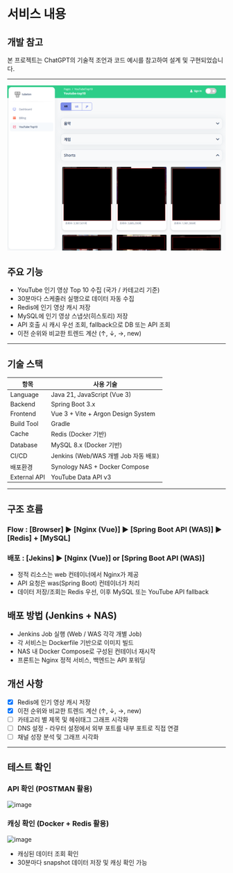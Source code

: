 # 서비스 내용

## 개발 참고
본 프로젝트는 ChatGPT의 기술적 조언과 코드 예시를 참고하여 설계 및 구현되었습니다.

---
![img.png](src/main/resources/static/img.png)
## 주요 기능
- YouTube 인기 영상 Top 10 수집 (국가 / 카테고리 기준)
- 30분마다 스케줄러 실행으로 데이터 자동 수집
- Redis에 인기 영상 캐시 저장
- MySQL에 인기 영상 스냅샷(히스토리) 저장
- API 호출 시 캐시 우선 조회, fallback으로 DB 또는 API 조회
- 이전 순위와 비교한 트렌드 계산 (↑, ↓, →, new)

---

## 기술 스택
| 항목           | 사용 기술                              |
| ------------ | ---------------------------------- |
| Language     | Java 21, JavaScript (Vue 3)        |
| Backend      | Spring Boot 3.x                    |
| Frontend     | Vue 3 + Vite + Argon Design System |
| Build Tool   | Gradle                             |
| Cache        | Redis (Docker 기반)                  |
| Database     | MySQL 8.x (Docker 기반)              |
| CI/CD        | Jenkins (Web/WAS 개별 Job 자동 배포)     |
| 배포환경         | Synology NAS + Docker Compose      |
| External API | YouTube Data API v3                |


---

## 구조 흐름
### Flow : [Browser] ▶ [Nginx (Vue)] ▶ [Spring Boot API (WAS)] ▶ [Redis] + [MySQL]
### 배포 : [Jekins] ▶ [Nginx (Vue)] or [Spring Boot API (WAS)]
- 정적 리소스는 web 컨테이너에서 Nginx가 제공
- API 요청은 was(Spring Boot) 컨테이너가 처리
- 데이터 저장/조회는 Redis 우선, 이후 MySQL 또는 YouTube API fallback

## 배포 방법 (Jenkins + NAS)
- Jenkins Job 실행 (Web / WAS 각각 개별 Job)
- 각 서비스는 Dockerfile 기반으로 이미지 빌드
- NAS 내 Docker Compose로 구성된 컨테이너 재시작
- 프론트는 Nginx 정적 서비스, 백엔드는 API 포워딩

## 개선 사항
- [x] Redis에 인기 영상 캐시 저장
- [x] 이전 순위와 비교한 트렌드 계산 (↑, ↓, →, new)
- [ ] 카테고리 별 제목 및 헤쉬태그 그래프 시각화
- [ ] DNS 설정 - 라우터 설정에서 외부 포트를 내부 포트로 직접 연결
- [ ] 채널 성장 분석 및 그래프 시각화

---
## 테스트 확인
### API 확인 (POSTMAN 활용)
![image](https://github.com/user-attachments/assets/85816319-6a96-4c03-8016-857be50e488b)
### 캐싱 확인 (Docker + Redis 활용)
![image](https://github.com/user-attachments/assets/efe3fbbd-1c65-4cca-853a-0117ddd08684)
- 캐싱된 데이터 조회 확인
- 30분마다 snapshot 데이터 저장 및 캐싱 확인 가능

